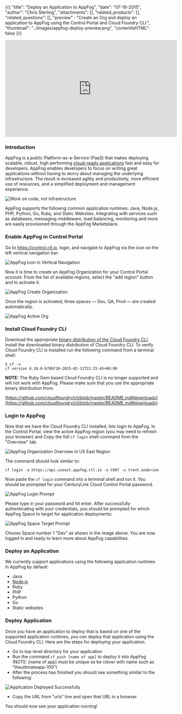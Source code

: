 {{{
  "title": "Deploy an Application to AppFog",
  "date": "07-16-2015",
  "author": "Chris Sterling",
  "attachments": [],
  "related_products": [],
  "related_questions": [],
  "preview" : "Create an Org and deploy an application to AppFog using the Control Portal and Cloud Foundry CLI.",
  "thumbnail": "../images/appfog-deploy-preview.png",
  "contentIsHTML": false
}}}

<iframe width="560" height="315" src="https://www.youtube.com/embed/bsUAX1L3A1Y" frameborder="0" allowfullscreen></iframe>

### Introduction

AppFog is a public Platform-as-a-Service (PaaS) that makes deploying scalable, robust, high performing [cloud-ready applications](http://12factor.net) fast and easy for developers. AppFog enables developers to focus on writing great applications without having to worry about managing the underlying infrastructure. The result is increased agility and productivity, more efficient use of resources, and a simplified deployment and management experience.

![Work on code, not infrastructure](../images/appfog-vs-traditional.png)

AppFog supports the followng common application runtimes: Java, Node.js, PHP, Python, Go, Ruby, and Static Websites. Integrating with services such as databases, messaging middleware, load balancing, monitoring and more are easily provisioned through the AppFog Marketplace.

### Enable AppFog in Control Portal

Go to https://control.ctl.io, login, and navigate to AppFog via the icon on the left vertical navigation bar:

![AppFog icon in Vertical Navigation](../images/appfog-icon-nav.png)

Now it is time to create an AppFog Organization for your Control Portal account. From the list of available regions, select the "add region" button and to activate it.

![AppFog Create Organization](../images/appfog-create-org.png)

Once the region is activated, three spaces &mdash; Dev, QA, Prod &mdash; are created automatically.

![AppFog Active Org](../images/appfog-org-overview.png)

### Install Cloud Foundry CLI

Download the appropriate [binary distribution of the Cloud Foundry CLI](https://github.com/cloudfoundry/cli/blob/master/README.md#downloads). Install the downloaded binary distribution of Cloud Foundry CLI. To verify Cloud Foundry CLI is installed run the following command from a terminal shell:

```
$ cf -v
cf version 6.10.0-b78bf10-2015-02-11T22:25:45+00:00
```

**NOTE:** The Ruby Gem based Cloud Foundry CLI is no longer supported and will not work with AppFog. Please make sure that you use the appropriate binary distribution from:

[https://github.com/cloudfoundry/cli/blob/master/README.md#downloads](https://github.com/cloudfoundry/cli/blob/master/README.md#downloads)

### Login to AppFog

Now that we have the Cloud Foundry CLI installed, lets login to AppFog. In the Control Portal, view the active AppFog region (you may need to refresh your browser) and Copy the full `cf login` shell command from the "Overview" tab.

![AppFog Organization Overview in US East Region](../images/appfog-overview.png)

The command should look similar to:

```
cf login -a https://api.useast.appfog.ctl.io -o C007 -u trent.anderson
```

Now paste the `cf login` command into a terminal shell and run it. You should be prompted for your CenturyLink Cloud Control Portal password.

![AppFog Login Prompt](../images/cf-cli-login-prompt.png)

Please type in your password and hit enter. After successfully authenticating with your credentials, you should be prompted for which AppFog Space to target for application deployments:

![AppFog Space Target Prompt](../images/cf-cli-space-prompt.png)

Choose Space number 1 "Dev" as shown in the image above. You are now logged in and ready to learn more about AppFog capabilities.

### Deploy an Application

We currently support applications using the following application runtimes in AppFog by default:

* Java
* [Node.js](deploy-nodejs-application.md)
* Ruby
* PHP
* Python
* Go
* Static websites

### Deploy Application

Once you have an application to deploy that is based on one of the supported application runtimes, you can deploy that application using the Cloud Foundry CLI. Here are the steps for deploying your application:

* Go to top-level directory for your application
* Run the command `cf push [name of app]` to deploy it into AppFog (NOTE: [name of app] must be unique so be clever with name such as “theultimateapp-100”)
* After the process has finished you should see something similar to the following:

![Application Deployed Successfully](../images/appfog-app-deployed.png)

* Copy the URL from “urls” line and open that URL in a browser

You should now see your application running!

